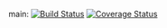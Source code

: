 main:
[![Build Status](https://app.travis-ci.com/nisharamanna555/SWE_HW_1.svg?token=zBNGKauF8a9Js4Bvmpmd&branch=main)](https://app.travis-ci.com/nisharamanna555/SWE_HW_1)
[![Coverage Status](https://coveralls.io/repos/github/nisharamanna555/SWE_HW_1/badge.svg?branch=Travis-updates)](https://coveralls.io/github/nisharamanna555/SWE_HW_1?branch=Travis-updates)
